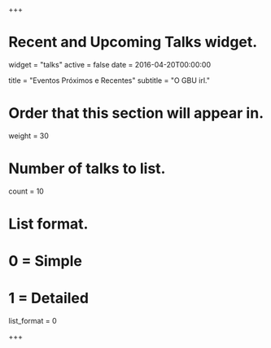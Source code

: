 +++
# Recent and Upcoming Talks widget.
widget = "talks"
active = false
date = 2016-04-20T00:00:00

title = "Eventos Próximos e Recentes"
subtitle = "O GBU irl."

# Order that this section will appear in.
weight = 30

# Number of talks to list.
count = 10

# List format.
#   0 = Simple
#   1 = Detailed
list_format = 0

+++

